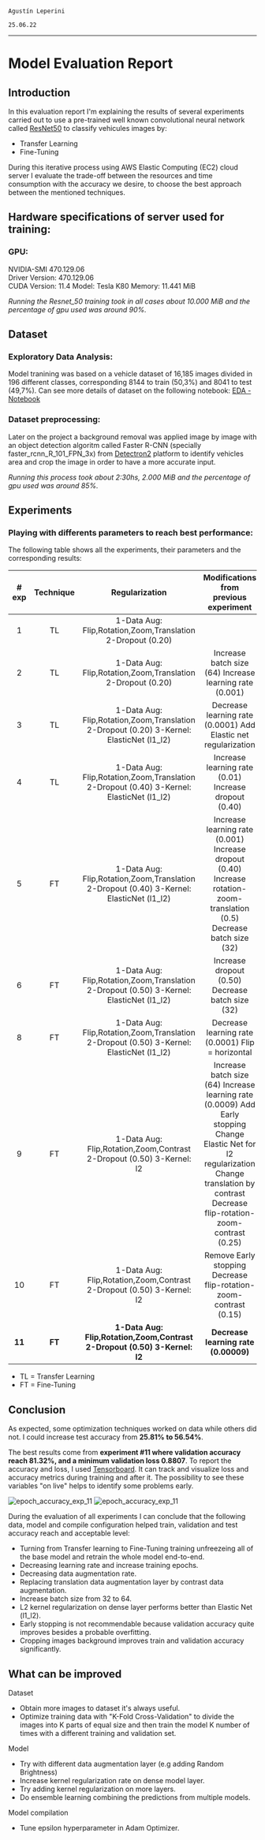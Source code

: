                                                                                                     Agustín Leperini
                                                                                                    25.06.22
---
# Model Evaluation Report
## Introduction 

In this evaluation report I'm explaining the results of several experiments carried out to use a pre-trained well known convolutional neural network called [ResNet50](https://www.kaggle.com/datasets/keras/resnet50) to classify vehicules images by:
- Transfer Learning
- Fine-Tuning

During this iterative process using AWS Elastic Computing (EC2) cloud server I evaluate the trade-off between the resources and time consumption with the accuracy we desire, to choose the best approach between the mentioned techniques.

## Hardware specifications of server used for training:
### GPU:
NVIDIA-SMI 470.129.06  
Driver Version: 470.129.06  
CUDA Version: 11.4 
Model: Tesla K80 
Memory: 11.441 MiB 

*Running the Resnet_50 training took in all cases about 10.000 MiB and the percentage of gpu used was around 90%.*

## Dataset
### Exploratory Data Analysis:
Model tranining was based on a vehicle dataset of 16,185 images divided in 196 different classes, corresponding 8144 to train (50,3%) and 8041 to test (49,7%). Can see more details of dataset on the following notebook: [EDA - Notebook](https://github.com/anyoneai/sprint5-project/blob/AgustinLeperini_assignment/notebooks/EDA.ipynb)

### Dataset preprocessing:
Later on the project a background removal was applied image by image with an object detection algoritm called Faster R-CNN (specially faster_rcnn_R_101_FPN_3x) from [Detectron2](https://ai.facebook.com/tools/detectron2/) platform to identify vehicles area and crop the image in order to have a more accurate input.

*Running this process took about 2:30hs, 2.000 MiB and the percentage of gpu used was around 85%.*

## Experiments
### Playing with differents parameters to reach best performance:
The following table shows all the experiments, their parameters and the corresponding results: 

|  # exp | Technique |                                         Regularization                                        |                                                                              Modifications from previous experiment                                                                             | Epochs | Train Accuracy | Validation Accuracy | Test Accuracy |       Evaluation       |
|:------:|:---------:|:---------------------------------------------------------------------------------------------:|:-----------------------------------------------------------------------------------------------------------------------------------------------------------------------------------------------:|:------:|:--------------:|:-------------------:|:-------------:|:----------------------:|
| 1      | TL        | 1-Data Aug: Flip,Rotation,Zoom,Translation   2-Dropout (0.20)                                 |                                                                                                                                                                                                 |   25   |     0.4458     |        0.2475       |   Not tested  |       Not tested       |
| 2      | TL        | 1-Data Aug: Flip,Rotation,Zoom,Translation   2-Dropout (0.20)                                 | Increase batch size (64) Increase learning rate (0.001)                                                                                                                                         |   50   |     0.5247     |        0.2801       |   Not tested  |       Not tested       |
| 3      | TL        | 1-Data Aug: Flip,Rotation,Zoom,Translation   2-Dropout (0.20)  3-Kernel: ElasticNet (l1_l2)   | Decrease learning rate (0.0001) Add Elastic net regularization                                                                                                                                  |   75   |     0.3892     |        0.2359       |   Not tested  |       Not tested       |
| 4      | TL        | 1-Data Aug: Flip,Rotation,Zoom,Translation   2-Dropout (0.40)  3-Kernel: ElasticNet (l1_l2)   | Increase learning rate (0.01) Increase dropout (0.40)                                                                                                                                           |   50   |     0.3874     |        0.2070       |   Not tested  |       Not tested       |
| 5      | FT        | 1-Data Aug: Flip,Rotation,Zoom,Translation   2-Dropout (0.40)  3-Kernel: ElasticNet (l1_l2)   | Increase learning rate (0.001) Increase dropout (0.40) Increase rotation-zoom-translation (0.5) Decrease batch size (32)                                                                        |   75   |     0.1940     |        0.1929       |   Not tested  |       Not tested       |
| 6      | FT        | 1-Data Aug: Flip,Rotation,Zoom,Translation   2-Dropout (0.50)  3-Kernel: ElasticNet (l1_l2)   | Increase dropout (0.50) Decrease batch size (32)                                                                                                                                                |   25   |     0.1912     |        0.1812       |   Not tested  |       Not tested       |
| 8      | FT        | 1-Data Aug: Flip,Rotation,Zoom,Translation   2-Dropout (0.50)  3-Kernel: ElasticNet (l1_l2)   | Decrease learning rate (0.0001) Flip = horizontal                                                                                                                                               |   25   |     0.2831     |        0.2334       |     0.2581    |   [Model Evaluation 1 ](https://github.com/anyoneai/sprint5-project/blob/AgustinLeperini_assignment/notebooks/Model_Evaluation_1.ipynb)  |
| 9      | FT        | 1-Data Aug: Flip,Rotation,Zoom,Contrast   2-Dropout (0.50)  3-Kernel: l2                      | Increase batch size (64) Increase learning rate (0.0009) Add Early stopping Change Elastic Net for l2 regularization Change translation by contrast Decrease flip-rotation-zoom-contrast (0.25) |   33   |     0.7215     |        0.5514       |   Not tested  |       Not tested       |
| 10     | FT        | 1-Data Aug: Flip,Rotation,Zoom,Contrast   2-Dropout (0.50)  3-Kernel: l2                      | Remove Early stopping Decrease flip-rotation-zoom-contrast (0.15)                                                                                                                               |   150  |     0.9827     |        0.7328       |     0.5575    |   [Model Evaluation 2](https://github.com/anyoneai/sprint5-project/blob/AgustinLeperini_assignment/notebooks/Model_Evaluation_2.ipynb)  |
| **11** | **FT**    | **1-Data Aug: Flip,Rotation,Zoom,Contrast   2-Dropout (0.50)  3-Kernel: l2**                  | **Decrease learning rate (0.00009)**                                                                                                                                                            | **50** |   **0.9912**   |      **0.8132**     |   **0.5665**  | [**Model Evaluation 3**](https://github.com/anyoneai/sprint5-project/blob/AgustinLeperini_assignment/notebooks/Model_Evaluation_3.ipynb) |


- TL = Transfer Learning
- FT = Fine-Tuning

## Conclusion

As expected, some optimization techniques worked on data while others did not. I could increase test accuracy from **25.81% to 56.54%**. 

The best results come from **experiment #11 where validation accuracy reach 81.32%, and a minimum validation loss 0.8807**.
To report the accuracy and loss, I used [Tensorboard](https://www.tensorflow.org/tensorboard?hl=es-419). It can track and visualize loss and accuracy metrics during training and after it. The possibility to see these variables "on live" helps to identify some problems early.

![epoch_accuracy_exp_11](https://github.com/agusle/car-images-classification/blob/main/notebooks/epoch_accuracy_exp_11.jpg)
![epoch_accuracy_exp_11](https://github.com/agusle/car-images-classification/blob/main/notebooks/epoch_loss_exp_11.jpg)

During the evaluation of all experiments I can conclude that the following data, model and compile configuration helped train, validation and test accuracy reach and acceptable level: 

- Turning from Transfer learning to Fine-Tuning training unfreezeing all of the base model and retrain the whole model end-to-end.
- Decreasing learning rate and increase training epochs.
- Decreasing data augmentation rate.
- Replacing translation data augmentation layer by contrast data augmentation.
- Increase batch size from 32 to 64.
- L2 kernel regularization on dense layer performs better than Elastic Net (l1_l2).
- Early stopping is not recommendable because validation accuracy quite improves besides a probable overfitting.
- Cropping images background improves train and validation accuracy significantly.

## What can be improved
Dataset
- Obtain more images to dataset it's always useful.
- Optimize training data with "K-Fold Cross-Validation" to divide the images into K parts of equal size and then train the model K number of times with a different training and validation set.

Model 
- Try with different data augmentation layer (e.g adding Random Brightness)
- Increase kernel regularization rate on dense model layer.
- Try adding kernel regularization on more layers.
- Do ensemble learning combining the predictions from multiple models.

Model compilation
- Tune epsilon hyperparameter in Adam Optimizer.
